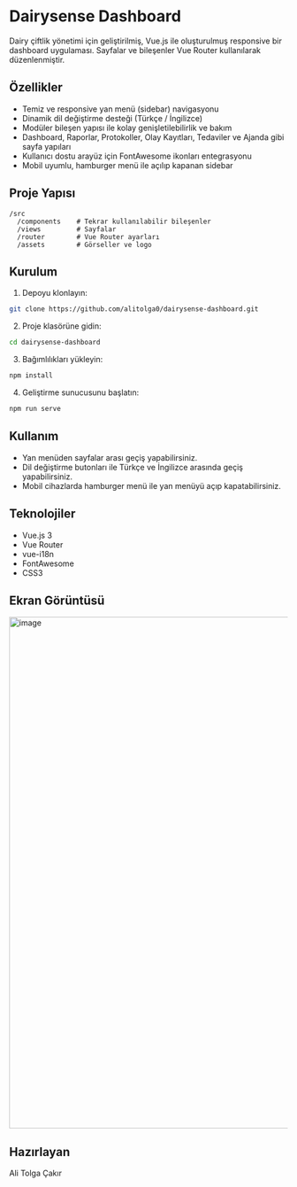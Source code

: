 
# Dairysense Dashboard

Dairy çiftlik yönetimi için geliştirilmiş, Vue.js ile oluşturulmuş responsive bir dashboard uygulaması. Sayfalar ve bileşenler Vue Router kullanılarak düzenlenmiştir.

## Özellikler

- Temiz ve responsive yan menü (sidebar) navigasyonu
- Dinamik dil değiştirme desteği (Türkçe / İngilizce)
- Modüler bileşen yapısı ile kolay genişletilebilirlik ve bakım
- Dashboard, Raporlar, Protokoller, Olay Kayıtları, Tedaviler ve Ajanda gibi sayfa yapıları
- Kullanıcı dostu arayüz için FontAwesome ikonları entegrasyonu
- Mobil uyumlu, hamburger menü ile açılıp kapanan sidebar

## Proje Yapısı

```
/src
  /components    # Tekrar kullanılabilir bileşenler 
  /views         # Sayfalar
  /router        # Vue Router ayarları 
  /assets        # Görseller ve logo 
```

## Kurulum

1. Depoyu klonlayın:

```bash
git clone https://github.com/alitolga0/dairysense-dashboard.git
```

2. Proje klasörüne gidin:

```bash
cd dairysense-dashboard
```

3. Bağımlılıkları yükleyin:

```bash
npm install
```

4. Geliştirme sunucusunu başlatın:

```bash
npm run serve
```

## Kullanım

- Yan menüden sayfalar arası geçiş yapabilirsiniz.
- Dil değiştirme butonları ile Türkçe ve İngilizce arasında geçiş yapabilirsiniz.
- Mobil cihazlarda hamburger menü ile yan menüyü açıp kapatabilirsiniz.

## Teknolojiler

- Vue.js 3 
- Vue Router
- vue-i18n 
- FontAwesome
- CSS3 


## Ekran Görüntüsü
<img width="1845" height="924" alt="image" src="https://github.com/user-attachments/assets/3c8728fb-f632-4f15-a931-a3b3c5fb5043" />


## Hazırlayan

Ali Tolga Çakır
